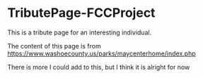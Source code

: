 # TributePage-FCCProject
This is a tribute page for an interesting individual.

The content of this page is from https://www.washoecounty.us/parks/maycenterhome/index.php

There is more I could add to this, but I think it is alright for now
